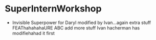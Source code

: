# SuperInternWorkshop

- Invisible Superpower for Daryl modified by Ivan...again extra stuff FEAThahahahaURE ABC add more stuff
  Ivan hacherman has modifiehahad it first
